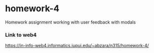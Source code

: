 # homework-4

Homework assignment working with user feedback with modals

### Link to web4

https://in-info-web4.informatics.iupui.edu/~abzara/n315/homework-4/
